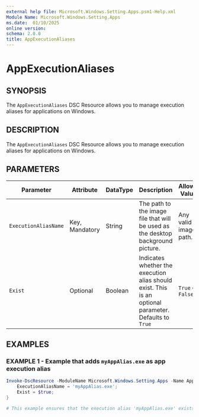 ```yaml
---
external help file: Microsoft.Windows.Setting.Apps.psm1-Help.xml
Module Name: Microsoft.Windows.Setting.Apps
ms.date:  01/10/2025
online version:
schema: 2.0.0
title: AppExecutionAliases
---
```


# AppExecutionAliases

## SYNOPSIS

The `AppExecutionAliases` DSC Resource allows you to manage execution aliases for applications on Windows.

## DESCRIPTION

The `AppExecutionAliases` DSC Resource allows you to manage execution aliases for applications on Windows.

## PARAMETERS

|    **Parameter**     | **Attribute**  | **DataType** |                                            **Description**                                            |  **Allowed Values**   |
| -------------------- | -------------- | ------------ | ----------------------------------------------------------------------------------------------------- | --------------------- |
| `ExecutionAliasName` | Key, Mandatory | String       | The path to the image file that will be used as the desktop background picture.                       | Any valid image path. |
| `Exist`              | Optional       | Boolean      | Indicates whether the execution alias should exist. This is an optional parameter. Defaults to `True` | `True` or `False`     |

## EXAMPLES

### EXAMPLE 1 - Example that adds `myAppAlias.exe` as app execution alias

```powershell
Invoke-DscResource -ModuleName Microsoft.Windows.Setting.Apps -Name AppExecutionAliases -Method Set -Property @{
    ExecutionAliasName = 'myAppAlias.exe';
    Exist = $true;
}

# This example ensures that the execution alias 'myAppAlias.exe' exists.
```
